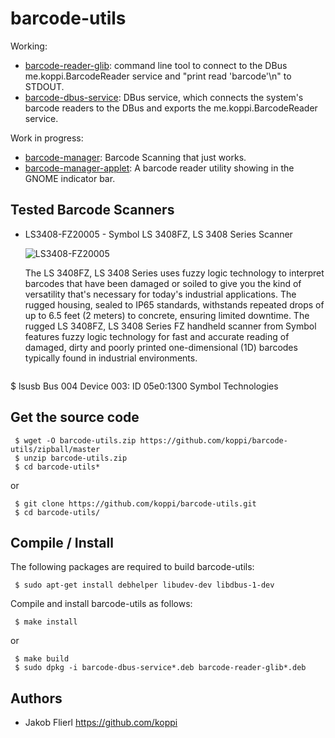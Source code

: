 # barcode-utils

Working:

* [barcode-reader-glib](barcode-utils/blob/master/barcode-reader-glib): command line tool to connect to the DBus me.koppi.BarcodeReader service and "print read 'barcode'\n" to STDOUT.
* [barcode-dbus-service](barcode-utils/blob/master/barcode-dbus-service): DBus service, which connects the system's barcode readers to the DBus and exports the me.koppi.BarcodeReader service.

Work in progress:

* [barcode-manager](barcode-utils/blob/master/barcode-manager): Barcode Scanning that just works.
* [barcode-manager-applet](barcode-utils/blob/master/barcode-manager-applet): A barcode reader utility showing in the GNOME indicator bar.

## Tested Barcode Scanners

 *  LS3408-FZ20005 - Symbol LS 3408FZ, LS 3408 Series Scanner

    ![LS3408-FZ20005](https://raw.github.com/koppi/barcode-utils/master/barcode\-scanners/LS3408-FZ20005.png "Symbol LS 3408FZ, LS 3408 Series Scanner")

    The LS 3408FZ, LS 3408 Series uses fuzzy logic technology to interpret barcodes that have been damaged or soiled to give you the kind of versatility that's necessary for today's industrial applications. The rugged housing, sealed to IP65 standards, withstands repeated drops of up to 6.5 feet (2 meters) to concrete, ensuring limited downtime. The rugged LS 3408FZ, LS 3408 Series FZ handheld scanner from Symbol features fuzzy logic technology for fast and accurate reading of damaged, dirty and poorly printed one-dimensional (1D) barcodes typically found in industrial environments.

    ```
$ lsusb
Bus 004 Device 003: ID 05e0:1300 Symbol Technologies

## Get the source code

```
 $ wget -O barcode-utils.zip https://github.com/koppi/barcode-utils/zipball/master
 $ unzip barcode-utils.zip
 $ cd barcode-utils*
```

or

```
 $ git clone https://github.com/koppi/barcode-utils.git
 $ cd barcode-utils/
```

## Compile / Install

The following packages are required to build barcode-utils:

```
 $ sudo apt-get install debhelper libudev-dev libdbus-1-dev
```

Compile and install barcode-utils as follows:

```
 $ make install
```

or

```
 $ make build
 $ sudo dpkg -i barcode-dbus-service*.deb barcode-reader-glib*.deb
```

## Authors

 * Jakob Flierl https://github.com/koppi
